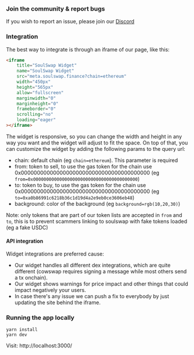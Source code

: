 ### Join the community & report bugs

If you wish to report an issue, please join our [Discord](https://discord.gg/SoulSwap)

### Integration

The best way to integrate is through an iframe of our page, like this:

```html
<iframe
	title="SoulSwap Widget"
	name="SoulSwap Widget"
	src="meta.soulswap.finance?chain=ethereum"
	width="450px"
	height="565px"
	allow="fullscreen"
	marginwidth="0"
	marginheight="0"
	frameborder="0"
	scrolling="no"
	loading="eager"
></iframe>
```

The widget is responsive, so you can change the width and height in any way you want and the widget will adjust to fit the space. On top of that, you can customize the widget by adding the following params to the query url:

- chain: default chain (eg `chain=ethereum`). This parameter is required
- from: token to sell, to use the gas token for the chain use 0x0000000000000000000000000000000000000000 (eg `from=0x0000000000000000000000000000000000000000`)
- to: token to buy, to use the gas token for the chain use 0x0000000000000000000000000000000000000000 (eg `to=0xa0b86991c6218b36c1d19d4a2e9eb0ce3606eb48`)
- background: color of the background (eg `background=rgb(10,20,30)`)

Note: only tokens that are part of our token lists are accepted in `from` and `to`, this is to prevent scammers linking to soulswap with fake tokens loaded (eg a fake USDC)

#### API integration

Widget integrations are preferred cause:

- Our widget handles all different dex integrations, which are quite different (cowswap requires signing a message while most others send a tx onchain).
- Our widget shows warnings for price impact and other things that could impact negatively your users.
- In case there's any issue we can push a fix to everybody by just updating the site behind the iframe.

### Running the app locally

```
yarn install
yarn dev
```

Visit: http://localhost:3000/
